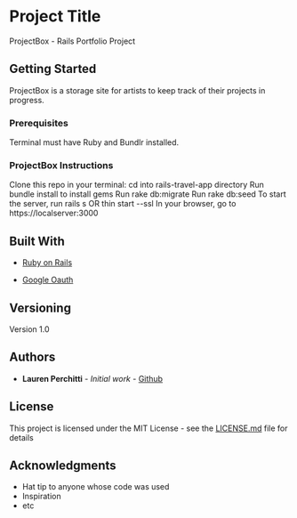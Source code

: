 # Project Title

ProjectBox - Rails Portfolio Project

## Getting Started

ProjectBox is a storage site for artists to keep track of their projects in progress.

### Prerequisites

Terminal must have Ruby and Bundlr installed.

### ProjectBox Instructions

Clone this repo in your terminal:
cd into rails-travel-app directory
Run bundle install to install gems
Run rake db:migrate
Run rake db:seed
To start the server, run rails s OR thin start --ssl
In your browser, go to https://localserver:3000


## Built With

* [Ruby on Rails](https://rubyonrails.org/)

* [Google Oauth](https://developers.google.com/actions/identity/oauth2-code-flow)


## Versioning

Version 1.0

## Authors

* **Lauren Perchitti** - *Initial work* - [Github](https://github.com/Perchitti)

## License

This project is licensed under the MIT License - see the [LICENSE.md](LICENSE.md) file for details

## Acknowledgments

* Hat tip to anyone whose code was used
* Inspiration
* etc
